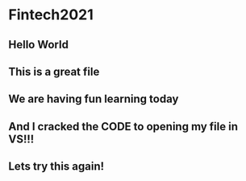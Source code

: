 # Fintech2021
Hello World
---
This is a great file
---
We are having fun learning today
---
And I cracked the CODE to opening my file in VS!!!
---
Lets try this again!
---